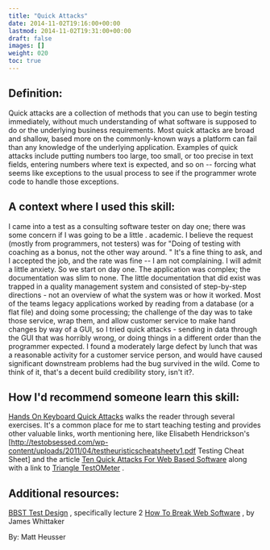 ```yaml
---
title: "Quick Attacks"
date: 2014-11-02T19:16:00+00:00
lastmod: 2014-11-02T19:31:00+00:00
draft: false
images: []
weight: 020
toc: true
---
```


## Definition:

Quick attacks are a collection of methods that you can use to begin testing immediately, without much understanding of what software is supposed to do or the underlying business requirements.
Most quick attacks are broad and shallow, based more on the commonly-known ways a platform can fail than any knowledge of the underlying application.
Examples of quick attacks include putting numbers too large, too small, or too precise in text fields, entering numbers where text is expected, and so on \-- forcing what seems like exceptions to the usual process to see if the programmer wrote code to handle those exceptions.

## A context where I used this skill:

I came into a test as a consulting software tester on day one; there was some concern if I was going to be a little \.
academic.
I believe the request (mostly from programmers, not testers) was for "Doing of testing with coaching as a bonus, not the other way around.
" It's a fine thing to ask, and I accepted the job, and the rate was fine \-- I am not complaining.
I will admit a little anxiety.
So we start on day one.
The application was complex; the documentation was slim to none.
The little documentation that did exist was trapped in a quality management system and consisted of step-by-step directions - not an overview of what the system was or how it worked.
Most of the teams legacy applications worked by reading from a database (or a flat file) and doing some processing; the challenge of the day was to take those service, wrap them, and allow customer service to make hand changes by way of a GUI, so I tried quick attacks - sending in data through the GUI that was horribly wrong, or doing things in a different order than the programmer expected.
I found a moderately large defect by lunch that was a reasonable activity for a customer service person, and would have caused significant downstream problems had the bug survived in the wild.
Come to think of it, that's a decent build credibility story, isn't it?.

## How I'd recommend someone learn this skill:

[Hands On Keyboard Quick Attacks](http://itknowledgeexchange.techtarget.com/software-quality/teaching-quick-attacks/) walks the reader through several exercises.
It's a common place for me to start teaching testing and provides other valuable links, worth mentioning here, like Elisabeth Hendrickson's \[<http://testobsessed.com/wp-content/uploads/2011/04/testheuristicscheatsheetv1.pdf> Testing Cheat Sheet\] and the article [Ten Quick Attacks For Web Based Software](http://searchsoftwarequality.techtarget.com/tip/Ten-quick-attacks-for-web-based-software) along with a link to [Triangle TestOMeter](http://www.testinggeek.com/software-testing-testometer-triangle-test) .

## Additional resources:

[BBST Test Design](http://www.testingeducation.org/BBST/testdesign/) , specifically lecture 2
[How To Break Web Software](http://www.amazon.com/How-Break-Web-Software-Applications/dp/0321369440) , by James Whittaker

By: Matt Heusser


